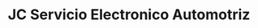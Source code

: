 ---
title: "JC Servicio Electronico Automotriz"
url: /ayacucho/jc-servicio-electronico-automotriz/
shop: Autowerkstatt
---
